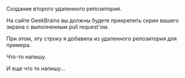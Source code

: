 Создание второго удаленного репозитория.

На сайте GeekBrains вы должны будете прикрепить скрин вашего экрана с выполненным pull request'ом.

При этом, эту строку я добавила из удаленного репозитория для примера.

Что-то напишу.

И еще что то напишу...
